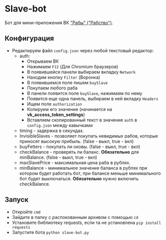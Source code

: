 # Slave-bot

Бот для мини-приложения ВК ["Рабы" ("Рабство")](https://vk.com/app7794757).

## Конфигурация

- Редактируем файл `config.json` через любой текстовый редактор:
  - auth:
    - Открываем ВК
    - Нажимаем `F12` (Для Chromium браузеров)
    - В появившейся панели выбираем вкладку `Network`
    - Находим кнопку `Filter` (Воронка)
    - В появившемся поле пишем `buySlave`
    - Покупаем любого раба
    - В панели появится поле `buySlave`, нажимаем по нему
    - Появится еще одна панель, выбираем в ней вкладку `Headers`
    - Ищем поле `authorization`
    - Копируем его значение (начинается на **vk_access_token_settings**)
    - Вставляем скопированный текст в значение `auth` в `config.json` между кавычками
  - timing - задержка в секундах.
  - InvisibleSlaves - позволяет покупать невидимых рабов, которые приносят высокую прибыль. (false - выкл, true - вкл)
  - buyFetters - покупать ли оковы. (false - выкл, true - вкл)
  - checkBalance - проверять ли баланс. **Обязательно** для minBalance. (false - выкл, true - вкл)
  - maxSlavePrice - максимальная цена раба в рублях.
  - minBalance - минимальное значение баланса в рублях при котором будет работать бот, при балансе меньше минимального бот будет выключаться. **Обязательно** нужно включить checkBalance.


## Запуск

- Откройте `cmd`
- Зайдите в папку с распокованным архивом с помощью `cd`
- Установите библиотеку requests, если та не установлена `pip install requests`
- Запустите бота `python slave-bot.py`
